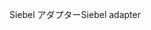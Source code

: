 <span data-ttu-id="51daf-101">Siebel アダプター</span><span class="sxs-lookup"><span data-stu-id="51daf-101">Siebel adapter</span></span>